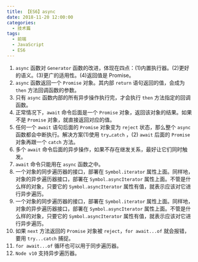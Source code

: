 ```yaml
---
title: 【ES6】async
date: 2018-11-20 12:00:00
categories:
  - 技术篇
tags:
  - 前端
  - JavaScript
  - ES6
---
```


1. `async` 函数对 `Generator` 函数的改进，体现在四点：(1)内置执行器。(2)更好的语义。(3)更广的适用性。(4)返回值是 Promise。
2. `async` 函数返回一个 `Promise` 对象。其内部 `return` 语句返回的值，会成为 `then` 方法回调函数的参数。
3. 只有 `async` 函数内部的所有异步操作执行完，才会执行 `then` 方法指定的回调函数。
4. 正常情况下，`await` 命令后面是一个 `Promise` 对象，返回该对象的结果。如果不是 `Promise` 对象，就直接返回对应的值。
5. 任何一个 `await` 语句后面的 `Promise` 对象变为 `reject` 状态，那么整个 `async` 函数都会中断执行。解决方案(1)使用 `try…catch` ，(2) `await` 后面的 `Promise` 对象再跟一个 `catch` 方法。
6. 多个 `await` 命令后面的异步操作，如果不存在继发关系，最好让它们同时触发。
7. `await` 命令只能用在 `async` 函数之中。
8. 一个对象的同步遍历器的接口，部署在 `Symbol.iterator` 属性上面。同样地，对象的异步遍历器接口，部署在 `Symbol.asyncIterator` 属性上面。不管是什么样的对象，只要它的 `Symbol.asyncIterator` 属性有值，就表示应该对它进行异步遍历。
9. 一个对象的同步遍历器的接口，部署在 `Symbol.iterator` 属性上面。同样地，对象的异步遍历器接口，部署在 `Symbol.asyncIterator` 属性上面。不管是什么样的对象，只要它的 `Symbol.asyncIterator` 属性有值，就表示应该对它进行异步遍历。
10. 如果 `next` 方法返回的 `Promise` 对象被 `reject`，`for await...of` 就会报错，要用 `try...catch` 捕捉。
11. `for await...of` 循环也可以用于同步遍历器。
12. `Node v10` 支持异步遍历器。